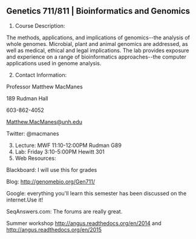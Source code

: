 Genetics 711/811 | Bioinformatics and Genomics
--

1. Course Description:

The methods, applications, and implications of genomics--the analysis of whole genomes. Microbial, plant and animal genomics are addressed, as well as medical, ethical and legal implications. The lab provides exposure and experience on a range of bioinformatics approaches--the computer applications used in genome analysis.

2. Contact Information:

Professor Matthew MacManes

189 Rudman Hall

603-862-4052

Matthew.MacManes@unh.edu

Twitter: @macmanes

3. Lecture: MWF 11:10-12:00PM Rudman G89
4. Lab: Friday 3:10-5:00PM Hewitt 301
5. Web Resources:

Blackboard: I will use this for grades

Blog: http://genomebio.org/Gen711/

Google: everything you'll learn this semester has been discussed on the internet.Use it!

SeqAnswers.com: The forums are really great.

Summer workshop http://angus.readthedocs.org/en/2014 and http://angus.readthedocs.org/en/2015

